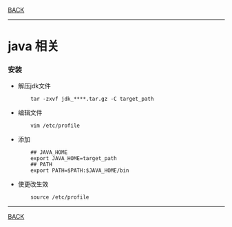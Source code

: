 [BACK](README.md)

---
# java 相关


### 安装

* 解压jdk文件
    ```shell script
        tar -zxvf jdk_****.tar.gz -C target_path
    ```

* 编辑文件
    ```shell script
        vim /etc/profile
    ```
* 添加
    ```shell script
        ## JAVA_HOME
        export JAVA_HOME=target_path
        ## PATH
        export PATH=$PATH:$JAVA_HOME/bin
    ```

* 使更改生效
    ```shell script
        source /etc/profile
    ```

---  
[BACK](README.md)
